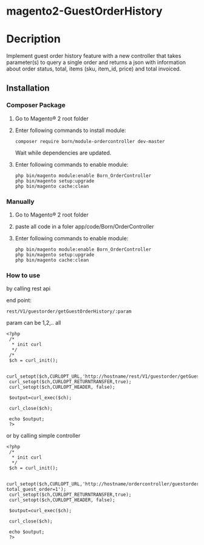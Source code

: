 # magento2-GuestOrderHistory

# Decription

Implement guest order history feature with a new controller that takes parameter(s) to query a single order and returns a json with information about order status, total, items (sku, item_id, price) and total invoiced.

## Installation

### Composer Package

1. Go to Magento® 2 root folder

2. Enter following commands to install module:

   ```
   composer require born/module-ordercontroller dev-master
   ```

   Wait while dependencies are updated.

3. Enter following commands to enable module:

   ```
   php bin/magento module:enable Born_OrderController
   php bin/magento setup:upgrade
   php bin/magento cache:clean
   ```
   
### Manually

1. Go to Magento® 2 root folder

2. paste all code in a foler app/code/Born/OrderController

3. Enter following commands to enable module:

   ```
   php bin/magento module:enable Born_OrderController
   php bin/magento setup:upgrade
   php bin/magento cache:clean
   ```
   

### How to use
   
   by calling rest api
   
   end point:
   ```
   rest/V1/guestorder/getGuestOrderHistory/:param
   ```
   
   param can be 1,2,.. all
   
   ```
   <?php
	/*
	 * init curl
	 */
	/*
	$ch = curl_init();
	 
	curl_setopt($ch,CURLOPT_URL,'http://hostname/rest/V1/guestorder/getGuestOrderHistory/1');
	curl_setopt($ch,CURLOPT_RETURNTRANSFER,true);
	curl_setopt($ch,CURLOPT_HEADER, false); 

	$output=curl_exec($ch);

	curl_close($ch);

	echo $output;
	?>
   ```
   
   or by calling simple controller
   
   ```
   <?php
	/*
	 * init curl
	 */
	$ch = curl_init();  
	 
	curl_setopt($ch,CURLOPT_URL,'http://hostname/ordercontroller/guestorderhistory?total_guest_order=1');
	curl_setopt($ch,CURLOPT_RETURNTRANSFER,true);
	curl_setopt($ch,CURLOPT_HEADER, false); 

	$output=curl_exec($ch);

	curl_close($ch);

	echo $output;
	?>
   ```